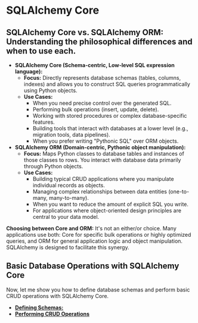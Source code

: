 # SQLAlchemy Core

## SQLAlchemy Core vs. SQLAlchemy ORM: Understanding the philosophical differences and when to use each.

- **SQLAlchemy Core (Schema-centric, Low-level SQL expression language):**
    - **Focus:** Directly represents database schemas (tables, columns, indexes) and allows you to construct SQL queries programmatically using Python objects.
    - **Use Cases:**
        - When you need precise control over the generated SQL.
        - Performing bulk operations (insert, update, delete).
        - Working with stored procedures or complex database-specific features.
        - Building tools that interact with databases at a lower level (e.g., migration tools, data pipelines).
        - When you prefer writing "Pythonic SQL" over ORM objects.
- **SQLAlchemy ORM (Domain-centric, Pythonic object manipulation):**
    - **Focus:** Maps Python classes to database tables and instances of those classes to rows. You interact with database data primarily through Python objects.
    - **Use Cases:**
        - Building typical CRUD applications where you manipulate individual records as objects.
        - Managing complex relationships between data entities (one-to-many, many-to-many).
        - When you want to reduce the amount of explicit SQL you write.
        - For applications where object-oriented design principles are central to your data model.

**Choosing between Core and ORM:** It's not an either/or choice. Many applications use both: Core for specific bulk operations or highly optimized queries, and ORM for general application logic and object manipulation. SQLAlchemy is designed to facilitate this synergy.

## Basic Database Operations with SQLAlchemy Core

Now, let me show you how to define database schemas and perform basic CRUD operations with SQLAlchemy Core.

+ [**Defining Schemas:**](./02-defining-schemas.md)
+ [**Performing CRUD Operations**](./0)

